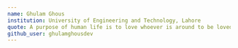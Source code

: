 ```yaml
---
name: Ghulam Ghous
institution: University of Engineering and Technology, Lahore
quote: A purpose of human life is to love whoever is around to be loved
github_user: ghulamghousdev
---
```

